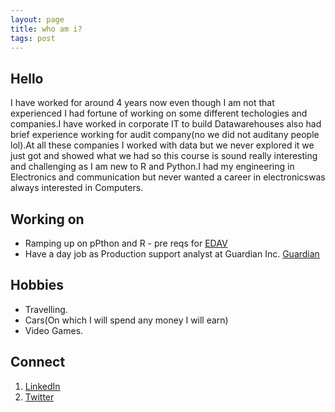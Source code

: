 ```yaml
---
layout: page
title: who am i?
tags: post
---
```


## Hello ##

I have worked for around 4 years now even though I am not that experienced I had fortune of working on some different techologies and companies.I have worked in corporate IT to build Datawarehouses also had brief experience working for audit company(no we did not auditany people lol).At all these companies I worked with data but we never explored it we just got and showed what we had so this course is sound really interesting and challenging as I am new to R and Python.I had my engineering in Electronics and communication but never wanted a career in electronicswas always interested in Computers.


## Working on ##

- Ramping up on pPthon and R - pre reqs for [EDAV](http://malecki.github.io/edav/agenda.html)
- Have a day job as Production support analyst at Guardian Inc. [Guardian](http://www.guardianlife.com/)


## Hobbies ##

- Travelling.
- Cars(On which I will spend any money I will earn)
- Video Games.

## Connect ##
1. [LinkedIn](www.linkedin.com/in/harpreethayer/) 
1. [Twitter](https://twitter.com/harhayer)
